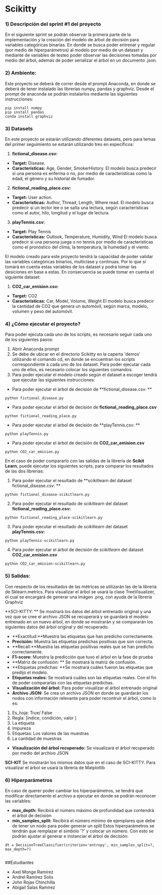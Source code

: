 # Scikitty

### 1) Descripción del sprint #1 del proyecto
En el siguiente sprint se podrán observar la primera parte de la implementación y la creación del modelo de árbol de decisión para variables categóricas binarias. En donde se busca poder entrenar y regular (por medio de hiperparámetros) al modelo por medio de un dataset y mediante de variables de testeo poder observar las decisiones tomadas por medio del árbol, además de poder serializar el árbol en un documento .json. 

### 2) Ambiente:
Este proyecto se deberá de correr desde el prompt Anaconda, en donde se deberá de tener instalado las librerías numpy, pandas y graphviz. Desde el prompt de anaconda se podrán instalarlos mediante las siguientes instrucciones:
```
pip install numpy
pip install pandas
conda install graphviz
```
### 3) Datasets

En este proyecto se estarán utilizando diferentes datasets, pero para temas del primer seguimiento se estarán utilizando tres en específicos:
1. **fictional_disease.csv:**
* **Target:** Disease.
* **Características:** Age, Gender, SmokerHistory.
El modelo busca predecir si una persona es enferma o no, por medio de características como la edad, el género y su historial de fumador.

2. **fictional_reading_place.csv:** 
* **Target:** User action.
* **Características:** Author, Thread, Length, Where read.
El modelo busca predecir si un lector lee o se salta una lectura, según características como el autor, hilo, longitud y el lugar de lectura. 

3. **playTennis.csv:** 
* **Target:** Play Tennis
* **Características:** Outlook, Temperature, Humidity, Wind
El modelo busca predecir si una persona juega o no tennis por medio de características como el pronóstico del clima, la temperatura, la humedad y el viento.

El modelo creado para este proyecto tendrá la capacidad de poder validar las variables categóricas binarios, multiclase y continuas. Por lo que sí tomará en cuenta estas variables de los dataset y podrá tomar las desiciones en base a estas. En consecuencia se puede tomar en cuenta el siguiente dataset:

1. **CO2_car_emision.csv:**
* **Target:** CO2
* **Características:** Car, Model, Volume, Weight
El modelo busca predecir la cantidad de CO2 que genera un automóvil, según marca, modelo, volumen y peso del automóvil.

### 4) ¿Cómo ejecutar el proyecto?
Para poder ejecuta cada uno de los scripts, es necesario seguir cada uno de los siguientes pasos:
1. Abrir Anaconda prompt
2. Se debe de ubicar en el directorio Scikitty en la caperta 'demos' utilizando el comando cd, en donde se encuentran los scripts correspondiente a cada uno de los dataset. Para poder ejecutar cada uno de ellos, es necesario colocar los siguientes comandos:
3. Para poder ejecutar el modelo creado según el dataset a escoger tendrá que ejecutar las siguientes instrucciones:
* Para poder ejecutar el árbol de decisión de **fictional_disease.csv: **
```
python fictional_disease.py
```
* Para poder ejecutar el árbol de decisión de **fictional_reading_place.csv** 
```
python fictional_reading_place.py
```
* Para poder ejecutar el árbol de decisión de **playTennis.csv: **
```
python playTennis.py
```
* Para poder ejecutar el árbol de decisión de **CO2_car_emision.csv**
```
python CO2_car_emision.py
```
En el caso de poder compararlo con las salidas de la librería de **Scikit Learn**, puede ejecutar los siguientes scripts, para comparar los resultados de las dos librerias:

1. Para poder ejecutar el resultado de **scikitlearn del dataset fictional_disease.csv: **
```
python fictional_disease-scikitlearn.py
```
2. Para poder ejecutar el resultado de *scikitlearn* del dataset **fictional_reading_place.csv:**
```
python fictional_reading_place-scikitlearn.py
```
3. Para poder ejecutar el resultado de *scikitlearn* del dataset **playTennis.csv:**
```
python playTennis-scikitlearn.py
```
4. Para poder ejecutar el árbol de decisión de *scikitlearn* del dataset **CO2_car_emision.csv**
```
python CO2_car_emision-scikitlearn.py
```

### 5) Salidas:
Con respecto de los resultados de las métricas se utilizarán las de la librería de Sklearn.metrics. Para visualizar el árbol se usará la clase TreeVisualizer, el cual se encargará de generar una imágen .png, con ayuda de la librería Graphviz

**SCI-KITTY: **
Se mostrará los datos del árbol entrenado original y una vez que se cree el archivo JSON se recuperará y se guardará el modelo entrenado en un nuevo árbol, en donde se mostrarán y se compararán los siguientes datos del árbol original y del recuperado:
* **Exactitud:**Muestra las etiquetas que han predicho correctamente.
* **Precisión:** Muestra las etiquetas predichas positivas que son correcta.
* **Recall:**Muestra las etiquetas positivas reales que se han predicho correctamente.
* **F1-score:** Muestra la predicción que tuvo el árbol en la fase de prueba
* **Matriz de confusión: ** Se mostrará la matriz de confusión.
* **Etiquetas predichas: **Se mostrará cuáles fueron las etiquetas que predijo el modelo.
* **Etiquetas reales:** Se mostrará cuáles son las etiquetas reales. Con el fin de poder compararlas con las etiquetas predichas.
* **Visualización del árbol:** Para poder visualizar el árbol entrenado original
* **Archivo JSON:** Se crea un archivo JSON en donde se guardarán los nodos con información relevante para poder recontruir el árbol, como lo es:
1. Es_hoja: True/ False
2. Regla: [índice, condición, valor ]
3. La etiqueta
4. Impureza
5. Etiquetas: Los valores de las muestras
6. La cantidad de muestras
* **Visaulización del árbol recuperado:** Se visualizará el árbol recuperado por medio del archivo JSON

**SCI-KIT**
Se mostrarán los mismos datos que en el caso de SCI-KITTY. Para visualizar el árbol se usará la librería de Matplotlib

### 6) Hiperparámetros
En caso de querer poder cambiar los hiperparámetros, se tendrá que modificar directamente el archivo a ejecutar en donde se podrán reconocer las variables:
* **max_depth:** Recibirá el número máximo de profundidad que contendrá el árbol de decisión
* **min_samples_split:** Recibirá el número mínimo de ejemplares que debe de tener un nodo para poder generar un split
Estos hiperparámetros se tendrán que remplazar el símbolo '?' y colocar un número. Con esto se podrán ajustar al generar e instanciar el árbol de decisión:

```
dt = DecisionTreeClassifier(criterion='entropy', min_samples_split=?, max_depth=?)
	
```

##Estudiantes
- Axel Monge Ramírez
- Andrel Ramírez Solis
- John Rojas Chinchilla
- Abigail Salas Ramírez